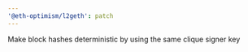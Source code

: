 ```yaml
---
'@eth-optimism/l2geth': patch
---
```


Make block hashes deterministic by using the same clique signer key
